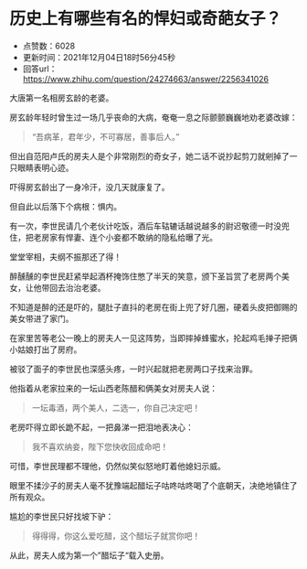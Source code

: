 # 历史上有哪些有名的悍妇或奇葩女子？
- 点赞数：6028
- 更新时间：2021年12月04日18时56分45秒
- 回答url：https://www.zhihu.com/question/24274663/answer/2256341026
<body>
 <p data-pid="oNeJDx8v">大唐第一名相房玄龄的老婆。</p>
 <p data-pid="1vVfJleQ">房玄龄年轻时曾生过一场几乎丧命的大病，奄奄一息之际颤颤巍巍地劝老婆改嫁：</p>
 <blockquote data-pid="Ua3VR6xE">
  “吾病革，君年少，不可寡居，善事后人。”
 </blockquote>
 <p data-pid="Vp3oip9W">但出自范阳卢氏的房夫人是个非常刚烈的奇女子，她二话不说抄起剪刀就剜掉了一只眼睛表明心迹。</p>
 <p data-pid="fIvmEZB2">吓得房玄龄出了一身冷汗，没几天就康复了。</p>
 <p data-pid="Msdc3F3G">但自此以后落下个病根：惧内。</p>
 <p data-pid="5iRqLi6j">有一次，李世民请几个老伙计吃饭，酒后车轱辘话越说越多的尉迟敬德一时没兜住，把老房家有悍妻、连个小妾都不敢纳的隐私给曝了光。</p>
 <p data-pid="AH8xh0er">堂堂宰相，夫纲不振那还了得！</p>
 <p data-pid="sHa0zVoz">醉醺醺的李世民赶紧举起酒杯掩饰住憋了半天的笑意，颁下圣旨赏了老房两个美女，让他带回去治治老婆。</p>
 <p data-pid="9a5XHu3R">不知道是醉的还是吓的，腿肚子直抖的老房在街上兜了好几圈，硬着头皮把御赐的美女带进了家门。</p>
 <p data-pid="ijJDB4DN">在家里苦等老公一晚上的房夫人一见这阵势，当即摔掉蜂蜜水，抡起鸡毛掸子把俩小姑娘打出了房府。</p>
 <p data-pid="uY1OYrFZ">被驳了面子的李世民也深感头疼，一时兴起就把老房两口子找来治罪。</p>
 <p data-pid="z9ncwKSf">他指着从老家拉来的一坛山西老陈醋和俩美女对房夫人说：</p>
 <blockquote data-pid="oliTFt_R">
  一坛毒酒，两个美人，二选一，你自己决定吧！
 </blockquote>
 <p data-pid="bglWXoSc">老房吓得立即长跪不起，一把鼻涕一把泪地表决心：</p>
 <blockquote data-pid="QjEgAEmw">
  我不喜欢纳妾，陛下您快收回成命吧！
 </blockquote>
 <p data-pid="wuc9u1U1">可惜，李世民理都不理他，仍然似笑似怒地盯着他媳妇示威。</p>
 <p data-pid="fGo-HOQY">眼里不揉沙子的房夫人毫不犹豫端起醋坛子咕咚咕咚喝了个底朝天，决绝地镇住了所有观众。</p>
 <p data-pid="QLWIRkx6">尴尬的李世民只好找坡下驴：</p>
 <blockquote data-pid="sAMGGRVO">
  得得得，你这么爱吃醋，这个醋坛子就赏你吧！
 </blockquote>
 <p data-pid="Zm_WpKxI">从此，房夫人成为第一个”醋坛子“载入史册。</p>
</body>